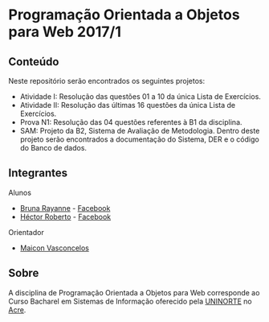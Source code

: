 Programação Orientada a Objetos para Web 2017/1
===================

Conteúdo
------------------
Neste repositório serão encontrados os seguintes projetos:
- Atividade I: Resolução das questões 01 a 10 da única Lista de Exercícios.
- Atividade II: Resolução das últimas 16 questões da única Lista de Exercícios.
- Prova N1: Resolução das 04 questões referentes à B1 da disciplina.
- SAM: Projeto da B2, Sistema de Avaliação de Metodologia. Dentro deste projeto serão encontrados a documentação do Sistema, DER e o código do Banco de dados.

Integrantes
------------------
Alunos
- [Bruna Rayanne](https://github.com/brunnarayannr/) - [Facebook](https://www.facebook.com/brayanne1)
- [Héctor Roberto](https://github.com/hectorroberto/) - [Facebook](https://www.facebook.com/hectorroberto.va)

Orientador
- [Maicon Vasconcelos](https://github.com/vmaicon/)

Sobre
------------------
A disciplina de Programação Orientada a Objetos para Web corresponde ao Curso Bacharel em Sistemas de Informação oferecido pela [UNINORTE](http://www.uninorteac.com.br/novo/) no [Acre](https://pt.wikipedia.org/wiki/Acre).
